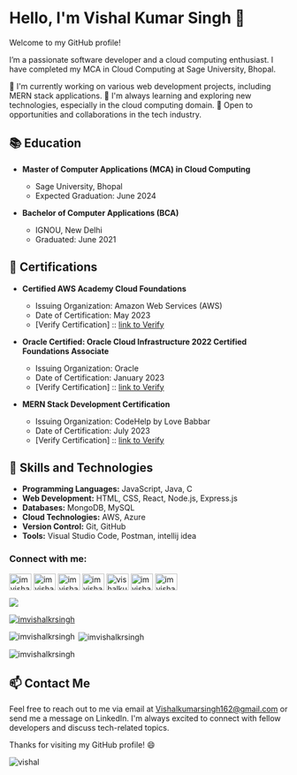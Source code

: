 # Hello, I'm Vishal Kumar Singh 👋

Welcome to my GitHub profile!

I’m a passionate software developer and a cloud computing enthusiast. I have completed my MCA in Cloud Computing at Sage University, Bhopal. 

🔭 I'm currently working on various web development projects, including MERN stack applications.
🌱 I'm always learning and exploring new technologies, especially in the cloud computing domain.
💼 Open to opportunities and collaborations in the tech industry.

## 📚 Education

- **Master of Computer Applications (MCA) in Cloud Computing**
  - Sage University, Bhopal
  - Expected Graduation: June 2024
  
- **Bachelor of Computer Applications (BCA)**
  - IGNOU, New Delhi
  - Graduated: June 2021

## 📜 Certifications

- **Certified AWS Academy Cloud Foundations**
  - Issuing Organization: Amazon Web Services (AWS)
  - Date of Certification: May 2023
  - [Verify Certification] :: [link to Verify](https://www.credly.com/go/Y1DkEFyv)

- **Oracle Certified: Oracle Cloud Infrastructure 2022 Certified Foundations Associate**
  - Issuing Organization: Oracle
  - Date of Certification: January 2023
  - [Verify Certification] :: [link to Verify](https://catalog-education.oracle.com/pls/certview/sharebadge?id=4B2ABA9AF7FB3C582D1D0F32067EBEE0412F874204C082C25C1081020DA0FEB1)

- **MERN Stack Development Certification**
  - Issuing Organization: CodeHelp by Love Babbar
  - Date of Certification: July 2023
  - [Verify Certification] :: [link to Verify](https://learn.thecodehelp.in/share-certificate?serialno=HGEUH6AE)


## 🚀 Skills and Technologies

- **Programming Languages:** JavaScript, Java, C
- **Web Development:** HTML, CSS, React, Node.js, Express.js
- **Databases:** MongoDB, MySQL
- **Cloud Technologies:** AWS, Azure
- **Version Control:** Git, GitHub
- **Tools:** Visual Studio Code, Postman, intellij idea



<h3 align="left">Connect with me:</h3>
<p align="left">
<a href="https://twitter.com/imvishalkrsingh" target="blank" ><img align="center" src="https://raw.githubusercontent.com/rahuldkjain/github-profile-readme-generator/master/src/images/icons/Social/twitter.svg" alt="imvishalkrsingh" height="30" width="40" /></a>
<a href="https://linkedin.com/in/imvishalkrsingh" target="blank" ><img align="center" src="https://raw.githubusercontent.com/rahuldkjain/github-profile-readme-generator/master/src/images/icons/Social/linked-in-alt.svg" alt="imvishalkrsingh" height="30" width="40" /></a>
<a href="https://instagram.com/imvishalkrsingh" target="blank" ><img align="center" src="https://raw.githubusercontent.com/rahuldkjain/github-profile-readme-generator/master/src/images/icons/Social/instagram.svg" alt="imvishalkrsingh" height="30" width="40" /></a>
<a href="https://www.hackerrank.com/imvishalkrsingh" target="blank" ><img align="center" src="https://raw.githubusercontent.com/rahuldkjain/github-profile-readme-generator/master/src/images/icons/Social/hackerrank.svg" alt="imvishalkrsingh" height="30" width="40" /></a>
<a href="https://www.leetcode.com/vishalkumarsingh162" target="blank" ><img align="center" src="https://raw.githubusercontent.com/rahuldkjain/github-profile-readme-generator/master/src/images/icons/Social/leet-code.svg" alt="vishalkumarsingh162" height="30" width="40" /></a>
<a href="https://auth.geeksforgeeks.org/user/imvishalkrsingh" target="blank" ><img align="center" src="https://raw.githubusercontent.com/rahuldkjain/github-profile-readme-generator/master/src/images/icons/Social/geeks-for-geeks.svg" alt="imvishalkrsingh" height="30" width="40" /></a>
<a href="https://discord.gg/imvishalkrsingh" target="blank" ><img align="center" src="https://raw.githubusercontent.com/rahuldkjain/github-profile-readme-generator/master/src/images/icons/Social/discord.svg" alt="imvishalkrsingh" height="30" width="40" /></a>
</p>

[![](https://visitcount.itsvg.in/api?id=imvishalkrsingh&label=Profile%20Views&color=1&icon=5&pretty=false)](https://visitcount.itsvg.in)

<p align="left"> <a href="https://github.com/ryo-ma/github-profile-trophy"><img src="https://github-profile-trophy.vercel.app/?username=imvishalkrsingh" alt="imvishalkrsingh" /></a> </p>


<p><img align="left" src="https://github-readme-stats.vercel.app/api/top-langs?username=imvishalkrsingh&show_icons=true&locale=en&layout=compact" alt="imvishalkrsingh" /></p>

<p>&nbsp;<img align="center" src="https://github-readme-stats.vercel.app/api?username=imvishalkrsingh&show_icons=true&locale=en" alt="imvishalkrsingh" /></p>

<p><img align="center" src="https://github-readme-streak-stats.herokuapp.com/?user=imvishalkrsingh&" alt="imvishalkrsingh" /></p>


## 📫 Contact Me

Feel free to reach out to me via email at Vishalkumarsingh162@gmail.com or send me a message on LinkedIn. I'm always excited to connect with fellow developers and discuss tech-related topics.

Thanks for visiting my GitHub profile! 😄

![vishal](https://github.com/imvishalkrsingh/Readme.md/assets/116426694/2d477793-55e9-4d28-ab14-9d0b75d1e364)

